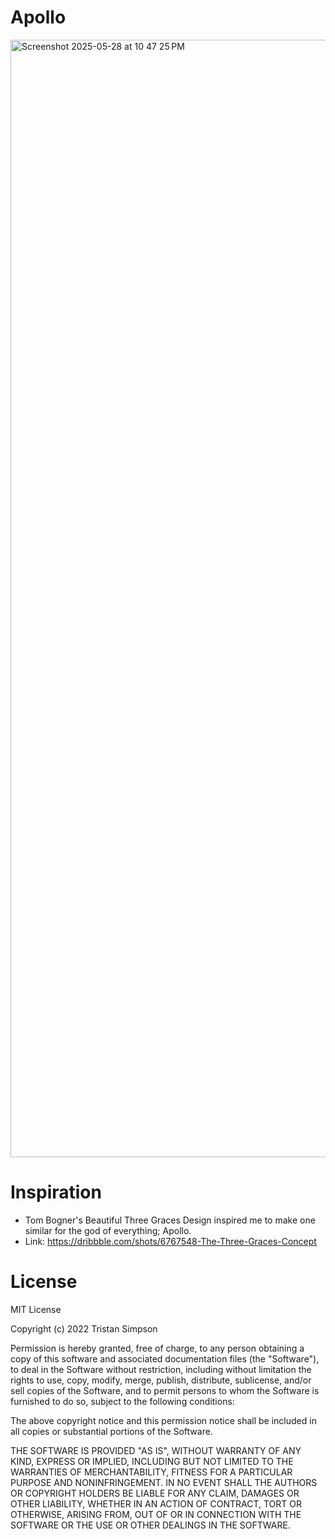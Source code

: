 # Apollo

<img width="1788" alt="Screenshot 2025-05-28 at 10 47 25 PM" src="https://github.com/user-attachments/assets/e69604bb-cd06-43ee-af9f-2a0240529807" />

# Inspiration
- Tom Bogner's Beautiful Three Graces Design inspired me to make one similar for the god of everything; Apollo.
- Link: https://dribbble.com/shots/6767548-The-Three-Graces-Concept

# License
MIT License

Copyright (c) 2022 Tristan Simpson

Permission is hereby granted, free of charge, to any person obtaining a copy of this software and associated documentation files (the "Software"), to deal in the Software without restriction, including without limitation the rights to use, copy, modify, merge, publish, distribute, sublicense, and/or sell copies of the Software, and to permit persons to whom the Software is furnished to do so, subject to the following conditions:

The above copyright notice and this permission notice shall be included in all copies or substantial portions of the Software.

THE SOFTWARE IS PROVIDED "AS IS", WITHOUT WARRANTY OF ANY KIND, EXPRESS OR IMPLIED, INCLUDING BUT NOT LIMITED TO THE WARRANTIES OF MERCHANTABILITY, FITNESS FOR A PARTICULAR PURPOSE AND NONINFRINGEMENT. IN NO EVENT SHALL THE AUTHORS OR COPYRIGHT HOLDERS BE LIABLE FOR ANY CLAIM, DAMAGES OR OTHER LIABILITY, WHETHER IN AN ACTION OF CONTRACT, TORT OR OTHERWISE, ARISING FROM, OUT OF OR IN CONNECTION WITH THE SOFTWARE OR THE USE OR OTHER DEALINGS IN THE SOFTWARE.
